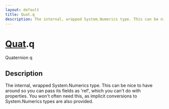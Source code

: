 ```yaml
---
layout: default
title: Quat.q
description: The internal, wrapped System.Numerics type. This can be nice to have around so you can pass its fields as 'ref', which you can't do with properties. You won't often need this, as implicit conversions to System.Numerics types are also provided.
---
```

# [Quat]({{site.url}}/Pages/StereoKit/Quat.html).q

<div class='signature' markdown='1'>
Quaternion q
</div>

## Description
The internal, wrapped System.Numerics type. This can be
nice to have around so you can pass its fields as 'ref', which you
can't do with properties. You won't often need this, as implicit
conversions to System.Numerics types are also provided.

